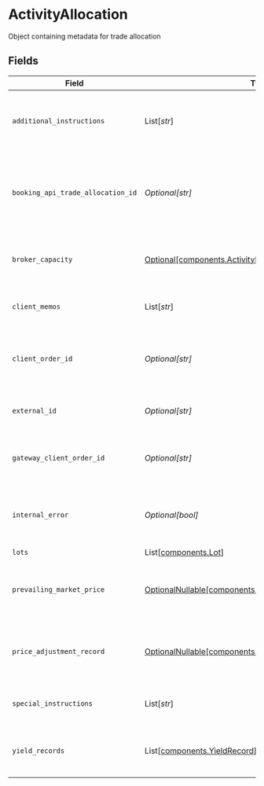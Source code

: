 # ActivityAllocation

Object containing metadata for trade allocation


## Fields

| Field                                                                                                                  | Type                                                                                                                   | Required                                                                                                               | Description                                                                                                            | Example                                                                                                                |
| ---------------------------------------------------------------------------------------------------------------------- | ---------------------------------------------------------------------------------------------------------------------- | ---------------------------------------------------------------------------------------------------------------------- | ---------------------------------------------------------------------------------------------------------------------- | ---------------------------------------------------------------------------------------------------------------------- |
| `additional_instructions`                                                                                              | List[*str*]                                                                                                            | :heavy_minus_sign:                                                                                                     | To be populated by the submitter of the trade detail                                                                   | [<br/>"As-Of Allocation Example",<br/>"to Cancel"<br/>]                                                                |
| `booking_api_trade_allocation_id`                                                                                      | *Optional[str]*                                                                                                        | :heavy_minus_sign:                                                                                                     | A ULID assigned by the Booking API if a trade belongs to an allocation                                                 | 01HYKYBD00JBQAZ8477RD1M8T7                                                                                             |
| `broker_capacity`                                                                                                      | [Optional[components.ActivityBrokerCapacity]](../../models/components/activitybrokercapacity.md)                       | :heavy_minus_sign:                                                                                                     | The execution route Apex used for this trade                                                                           | MNGD                                                                                                                   |
| `client_memos`                                                                                                         | List[*str*]                                                                                                            | :heavy_minus_sign:                                                                                                     | Client usage area (intact)                                                                                             | [<br/>"Detail from client",<br/>"More details from client"<br/>]                                                       |
| `client_order_id`                                                                                                      | *Optional[str]*                                                                                                        | :heavy_minus_sign:                                                                                                     | Client-provided order ID present in execution reports                                                                  | 0db56450                                                                                                               |
| `external_id`                                                                                                          | *Optional[str]*                                                                                                        | :heavy_minus_sign:                                                                                                     | External system ID provided by a client                                                                                | 01HAWHW7PSNS99H9SSCY3J3MXZ_FROM_STREET-SELL-393767f7-0db5645                                                           |
| `gateway_client_order_id`                                                                                              | *Optional[str]*                                                                                                        | :heavy_minus_sign:                                                                                                     | Order ID generated by the trading-gateway                                                                              | 7039acda                                                                                                               |
| `internal_error`                                                                                                       | *Optional[bool]*                                                                                                       | :heavy_minus_sign:                                                                                                     | Indicates the trade should be omitted from client billing                                                              | false                                                                                                                  |
| `lots`                                                                                                                 | List[[components.Lot](../../models/components/lot.md)]                                                                 | :heavy_minus_sign:                                                                                                     | Trade lots                                                                                                             |                                                                                                                        |
| `prevailing_market_price`                                                                                              | [OptionalNullable[components.ActivityPrevailingMarketPrice]](../../models/components/activityprevailingmarketprice.md) | :heavy_minus_sign:                                                                                                     | The price for the instrument that is prevailing in the market                                                          | {<br/>"value": "0.25"<br/>}                                                                                            |
| `price_adjustment_record`                                                                                              | [OptionalNullable[components.ActivityPriceAdjustmentRecord]](../../models/components/activitypriceadjustmentrecord.md) | :heavy_minus_sign:                                                                                                     | Information about any price adjustments applied to the security                                                        |                                                                                                                        |
| `special_instructions`                                                                                                 | List[*str*]                                                                                                            | :heavy_minus_sign:                                                                                                     | Special instructions for the trade                                                                                     | [<br/>"WITH_DIVIDEND",<br/>"OPTION_ASSIGNMENT"<br/>]                                                                   |
| `yield_records`                                                                                                        | List[[components.YieldRecord](../../models/components/yieldrecord.md)]                                                 | :heavy_minus_sign:                                                                                                     | The yields associated with a fixed income trade                                                                        |                                                                                                                        |